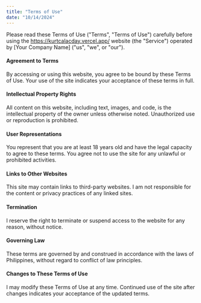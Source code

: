 ```yaml
---
title: "Terms of Use"
date: "10/14/2024"
---
```


Please read these Terms of Use ("Terms", "Terms of Use") carefully before using the <https://kurtcalacday.vercel.app/> website (the "Service") operated by [Your Company Name] ("us", "we", or "our").

#### Agreement to Terms

By accessing or using this website, you agree to be bound by these Terms of Use. Your use of the site indicates your acceptance of these terms in full.

#### Intellectual Property Rights

All content on this website, including text, images, and code, is the intellectual property of the owner unless otherwise noted. Unauthorized use or reproduction is prohibited.

#### User Representations

You represent that you are at least 18 years old and have the legal capacity to agree to these terms. You agree not to use the site for any unlawful or prohibited activities.

#### Links to Other Websites

This site may contain links to third-party websites. I am not responsible for the content or privacy practices of any linked sites.

#### Termination

I reserve the right to terminate or suspend access to the website for any reason, without notice.

#### Governing Law

These terms are governed by and construed in accordance with the laws of Philippines, without regard to conflict of law principles.

#### Changes to These Terms of Use

I may modify these Terms of Use at any time. Continued use of the site after changes indicates your acceptance of the updated terms.
